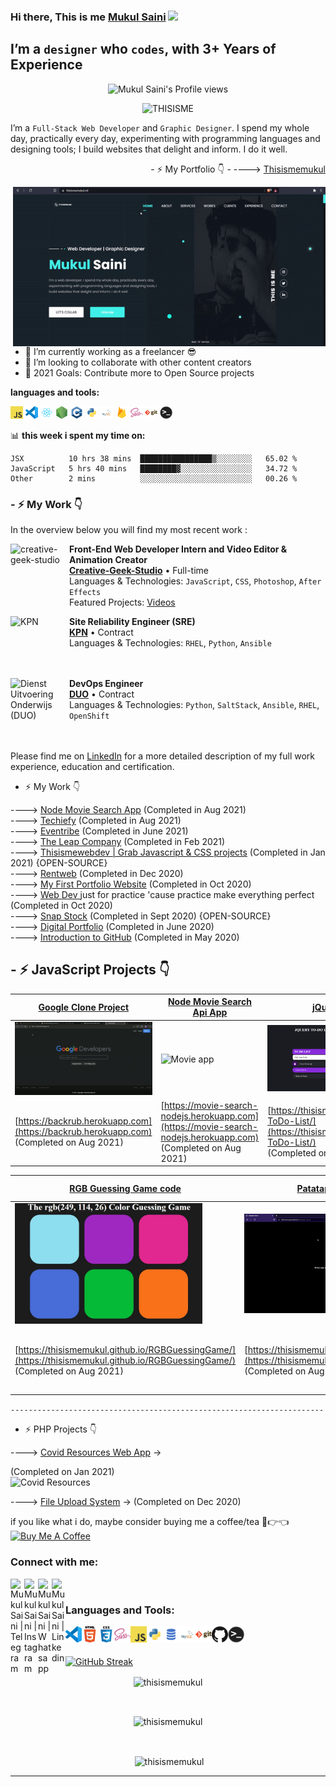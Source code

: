 ### Hi there, This is me [Mukul Saini][linkedin] <img src="https://media.giphy.com/media/hvRJCLFzcasrR4ia7z/giphy.gif" width="25px">

## I’m a `designer` who <code>codes</code>, with 3+ Years of Experience
<p align="center">  <img src="https://komarev.com/ghpvc/?username=thisismemukul" alt="Mukul Saini's Profile views"/></p>
<p align="center">
<!-- <a href="#"><img title="THISISME" src="https://github.com/thisismemukul/thisisme/blob/main/images/logo.png"></a> -->
<img title="THISISME" src="https://www.mindinventory.com/blog/wp-content/uploads/2021/06/mern-stack.png">
</p>

I’m a `Full-Stack Web Developer` and `Graphic Designer`. I spend my whole day, practically every day, experimenting with programming languages and designing tools; I build websites that delight and inform. I do it well.

<p align="right">
- ⚡ My Portfolio 👇
- ----> <a href="https://www.thisismemukul.ml/" target="_blank">Thisismemukul</a>
</p>
<a href="https://www.thisismemukul.ml/" target="_blank">
<img align="right" alt="GIF" src="https://github.com/thisismemukul/thisismemukul/blob/main/assets/portfolio.gif?raw=true" width="500"/>
</a>
<br>

- 🌱 I’m currently working as a freelancer 😎
- 👯 I’m looking to collaborate with other content creators
- 🥅 2021 Goals: Contribute more to Open Source projects

**languages and tools:**  

<code><img height="20" src="https://raw.githubusercontent.com/github/explore/80688e429a7d4ef2fca1e82350fe8e3517d3494d/topics/javascript/javascript.png"></code>
<code><img height="20" src="https://raw.githubusercontent.com/github/explore/80688e429a7d4ef2fca1e82350fe8e3517d3494d/topics/visual-studio-code/visual-studio-code.png"></code>
<code><img height="20" src="https://raw.githubusercontent.com/github/explore/80688e429a7d4ef2fca1e82350fe8e3517d3494d/topics/react/react.png"></code>
<code><img height="20" src="https://raw.githubusercontent.com/github/explore/80688e429a7d4ef2fca1e82350fe8e3517d3494d/topics/nodejs/nodejs.png"></code>
<code><img height="20" src="https://raw.githubusercontent.com/github/explore/80688e429a7d4ef2fca1e82350fe8e3517d3494d/topics/cpp/cpp.png"></code>
<code><img height="20" src="https://raw.githubusercontent.com/github/explore/80688e429a7d4ef2fca1e82350fe8e3517d3494d/topics/python/python.png"></code>
<code><img height="20" src="https://raw.githubusercontent.com/github/explore/80688e429a7d4ef2fca1e82350fe8e3517d3494d/topics/mysql/mysql.png"></code>
<code><img height="20" src="https://raw.githubusercontent.com/github/explore/80688e429a7d4ef2fca1e82350fe8e3517d3494d/topics/firebase/firebase.png"></code>
<code><img height="20" src="https://raw.githubusercontent.com/github/explore/80688e429a7d4ef2fca1e82350fe8e3517d3494d/topics/sass/sass.png"></code>
<code><img height="20" src="https://raw.githubusercontent.com/github/explore/80688e429a7d4ef2fca1e82350fe8e3517d3494d/topics/git/git.png"></code>
<code><img height="20" src="https://raw.githubusercontent.com/github/explore/5c058a388828bb5fde0bcafd4bc867b5bb3f26f3/topics/terminal/terminal.png"></code>

📊 **this week i spent my time on:**
<!--START_SECTION:waka-->
```text
JSX          10 hrs 38 mins  ████████████████▒░░░░░░░░   65.02 % 
JavaScript   5 hrs 40 mins   ████████▓░░░░░░░░░░░░░░░░   34.72 % 
Other        2 mins          ░░░░░░░░░░░░░░░░░░░░░░░░░   00.26 % 
```
<!--END_SECTION:waka-->

### - ⚡ My Work 👇
In the overview below you will find my most recent work :

[<img align="left" height="94px" width="94px" alt="creative-geek-studio" src="https://avatars.githubusercontent.com/u/5047569?s=200&v=4"/>](https://creativegeekstudio.in/)

**Front-End Web Developer Intern and Video Editor & Animation Creator** \
[**Creative-Geek-Studio**](https://creativegeekstudio.in/) • Full-time \
Languages & Technologies: `JavaScript`, `CSS`, `Photoshop`, `After Effects` \
Featured Projects: [Videos](https://www.youtube.com/channel/UC4HfyPOpc4LS2nqCGuseAVA)
<br/>

[<img align="left" height="94px" width="94px" alt="KPN" src="https://media-exp1.licdn.com/dms/image/C4D0BAQHG-gVjZV6mrw/company-logo_200_200/0/1604394679834?e=1636588800&v=beta&t=vb3CopQ5KEaiwioRV5aYFIemQUw5H3C_ilPmpkQHDX4"/>](https://www.kpn.com/)

**Site Reliability Engineer (SRE)** \
[**KPN**](https://www.kpn.com/) • Contract \
Languages & Technologies: `RHEL`, `Python`, `Ansible`\
<br/>
<br/>

[<img align="left" height="94px" width="94px" alt="Dienst Uitvoering Onderwijs (DUO)" src="https://media-exp1.licdn.com/dms/image/C4D0BAQHjgPhHoVWNBw/company-logo_200_200/0/1519898606850?e=1636588800&v=beta&t=agD_7d9PqlxI8rCgZrGuAkLZjAOWxiqJgNWvzupLwtc"/>](https://duo.nl/)

**DevOps Engineer** \
[**DUO**](https://duo.nl/) • Contract \
Languages & Technologies: `Python`, `SaltStack`, `Ansible`, `RHEL`, `OpenShift` \
<br/>
<br/>

Please find me on [LinkedIn](https://www.linkedin.com/in/thisisme-mukulsaini/) for a more detailed description of my full work experience, education and certification.


- ⚡ My Work 👇

----> <a href="https://movie-search-nodejs.herokuapp.com/" target="_blank">Node Movie Search App</a> (Completed in Aug 2021) <br>
----> <a href="https://techiefy.in/" target="_blank">Techiefy</a> (Completed in Aug 2021) <br>
----> <a href="https://www.eventribe.in/" target="_blank">Eventribe</a> (Completed in June 2021) <br>
----> <a href="https://theleapcompany.in/" target="_blank">The Leap Company</a> (Completed in Feb 2021) <br>
----> <a href="http://www.thisismewebdev.ml/codes.php" target="_blank">Thisismewebdev | Grab Javascript &amp; CSS projects</a> (Completed in Jan 2021) {OPEN-SOURCE} <br>
----> <a href="https://www.rentweb.ml/" target="_blank">Rentweb</a> (Completed in Dec 2020) <br>
----> <a href="http://workplace.epizy.com/" target="_blank">My First Portfolio Website</a> (Completed in Oct 2020) <br> 
----> <a href="http://thisismewebdev.epizy.com/" target="_blank">Web Dev </a>just for practice 'cause practice make everything perfect (Completed in Oct 2020) <br>
----> <a href="http://snapstock.epizy.com/" target="_blank">Snap Stock</a> (Completed in Sept 2020) {OPEN-SOURCE} <br>
----> <a href="https://thisismemukul.github.io/" target="_blank">Digital Portfolio</a> (Completed in June 2020) <br>
----> <a href="https://thisismemukul.github.io/github-slideshow/" target="_blank">Introduction to GitHub</a> (Completed in May 2020) <br>


## - ⚡ JavaScript Projects 👇

[Google Clone Project](https://github.com/thisismemukul/google-clone.git) | [Node Movie Search Api App](https://github.com/thisismemukul/movie_search_api.git) | [jQuery To-Do List](https://github.com/thisismemukul/jQuery-ToDo-List.git) |
--- | --- | --- |
<img width="300" src="https://github.com/thisismemukul/google-clone/blob/main/public/img/tutorial.gif?raw=true" alt="Google search clone" title="Google clone show gif"/> | <img width="300" src="https://github.com/thisismemukul/movie_search_api/blob/main/public/vid/Movie%20search%20app%20Demo.gif?raw=true" alt="Movie app" title="Movie App show gif"/> | <img width="300" src="https://github.com/thisismemukul/jQuery-ToDo-List/raw/main/assets/img/todo.png?raw=true" alt="To-Do List" title="TODO List show image"/> |
[https://backrub.herokuapp.com](https://backrub.herokuapp.com)<br> (Completed on Aug 2021) | [https://movie-search-nodejs.herokuapp.com](https://movie-search-nodejs.herokuapp.com)<br> (Completed on Aug 2021) | [https://thisismemukul.github.io/jQuery-ToDo-List/](https://thisismemukul.github.io/jQuery-ToDo-List/)<br>(Completed on Aug 2021) |




[RGB Guessing Game code](https://github.com/thisismemukul/RGBGuessingGame.git) | [Patatap Clone Project](https://github.com/thisismemukul/patatap_clone.git) | [Node Movie Search Api App](https://github.com/thisismemukul/movie_search_api.git) | [jQuery To-Do List](https://github.com/thisismemukul/jQuery-ToDo-List.git)
--- | --- | --- | ---
<img width="300" src="https://raw.githubusercontent.com/thisismemukul/RGBGuessingGame/main/rgb.png?raw=true" alt="RGB Game" title="RGB Game show image"/> | <img width="300" src="https://raw.githubusercontent.com/thisismemukul/patatap_clone/main/assets/img/patatap.gif?raw=true" alt="Patatap clone" title="Patatap clone show gif"/> | <img width="300" src="https://github.com/thisismemukul/movie_search_api/blob/main/public/vid/Movie%20search%20app%20Demo.gif?raw=true" alt="Movie app" title="Movie App show gif"/> | <img width="300" src="https://github.com/thisismemukul/jQuery-ToDo-List/raw/main/assets/img/todo.png?raw=true" alt="To-Do List" title="TODO List show image"/> |
 [https://thisismemukul.github.io/RGBGuessingGame/](https://thisismemukul.github.io/RGBGuessingGame/)<br>(Completed on Aug 2021) | [https://thisismemukul.github.io/patatap_clone/](https://thisismemukul.github.io/patatap_clone/)<br> (Completed on Aug 2021) | [https://movie-search-nodejs.herokuapp.com](https://movie-search-nodejs.herokuapp.com)<br> (Completed on Aug 2021) | [https://thisismemukul.github.io/jQuery-ToDo-List/](https://thisismemukul.github.io/jQuery-ToDo-List/)<br>(Completed on Aug 2021) |


`----------------------------------------------------------------------`

- ⚡ PHP Projects 👇

----> <a href="https://github.com/thisismemukul/covidresources.git" target="_blank">Covid Resources Web App</a> -> 
<!-- <a href="https://backrub.herokuapp.com/" target="_blank">Google Clone Demo</a> -->
(Completed on Jan 2021) <br>
<img width="300" src="https://github.com/thisismemukul/covidresources/blob/main/img/covidresource.gif" alt="Covid Resources" title="Covid Resource show gif" width="500"/>

----> <a href="https://github.com/thisismemukul/file_upload_php.git" target="_blank">File Upload System</a> -> (Completed on Dec 2020) <br>


if you like what i do, maybe consider buying me a coffee/tea 🥺👉👈
<a href="https://www.buymeacoffee.com/thisismemukul" target="_blank"><img src="https://cdn.buymeacoffee.com/buttons/v2/default-violet.png" alt="Buy Me A Coffee" width="150" ></a>


### Connect with me:

[<img align="left" alt="Mukul Saini | Telegram" width="22px" src="https://cdn.jsdelivr.net/npm/simple-icons@v3/icons/telegram.svg" />][telegram]
[<img align="left" alt="Mukul Saini | Instagram" width="22px" src="https://cdn.jsdelivr.net/npm/simple-icons@v3/icons/instagram.svg" />][instagram]
[<img align="left" alt="Mukul Saini | Whatsapp" width="22px" src="https://cdn.jsdelivr.net/npm/simple-icons@v3/icons/whatsapp.svg" />][whatsapp]
[<img align="left" alt="Mukul Saini | Linkedin" width="22px" src="https://cdn.jsdelivr.net/npm/simple-icons@v3/icons/linkedin.svg" />][linkedin]

<br />

### Languages and Tools:

<img align="left" alt="Visual Studio Code" width="26px" src="https://raw.githubusercontent.com/github/explore/80688e429a7d4ef2fca1e82350fe8e3517d3494d/topics/visual-studio-code/visual-studio-code.png" />
<img align="left" alt="HTML5" width="26px" src="https://raw.githubusercontent.com/github/explore/80688e429a7d4ef2fca1e82350fe8e3517d3494d/topics/html/html.png" />
<img align="left" alt="CSS3" width="26px" src="https://raw.githubusercontent.com/github/explore/80688e429a7d4ef2fca1e82350fe8e3517d3494d/topics/css/css.png" />
<img align="left" alt="Sass" width="26px" src="https://raw.githubusercontent.com/github/explore/80688e429a7d4ef2fca1e82350fe8e3517d3494d/topics/sass/sass.png" />
<img align="left" alt="JavaScript" width="26px" src="https://raw.githubusercontent.com/github/explore/80688e429a7d4ef2fca1e82350fe8e3517d3494d/topics/javascript/javascript.png" />
<img align="left" alt="PYTHON" width="26px" src="https://raw.githubusercontent.com/github/explore/80688e429a7d4ef2fca1e82350fe8e3517d3494d/topics/python/python.png" />
<img align="left" alt="SQL" width="26px" src="https://raw.githubusercontent.com/github/explore/80688e429a7d4ef2fca1e82350fe8e3517d3494d/topics/sql/sql.png" />
<img align="left" alt="MySQL" width="26px" src="https://raw.githubusercontent.com/github/explore/80688e429a7d4ef2fca1e82350fe8e3517d3494d/topics/mysql/mysql.png" />
<img align="left" alt="Git" width="26px" src="https://raw.githubusercontent.com/github/explore/80688e429a7d4ef2fca1e82350fe8e3517d3494d/topics/git/git.png" />
<img align="left" alt="GitHub" width="26px" src="https://raw.githubusercontent.com/github/explore/78df643247d429f6cc873026c0622819ad797942/topics/github/github.png" />
<img align="left" alt="HTML5" width="26px" src="https://raw.githubusercontent.com/github/explore/80688e429a7d4ef2fca1e82350fe8e3517d3494d/topics/terminal/terminal.png" />

<br />
<br />

[![GitHub Streak](https://github-readme-streak-stats.herokuapp.com/?user=thisismemukul&theme=tokyonight)](https://git.io/streak-stats)


<p align="center"><img align="center" src="https://github-readme-stats.vercel.app/api/top-langs/?username=thisismemukul&layout=compact" alt="thisismemukul" /></p>

<br />

<p align="center"><img align="center" src="https://github-readme-stats.vercel.app/api/top-langs/?username=thisismemukul&theme=white-blue" alt="thisismemukul" /></p>

<br />

<p align="center">&nbsp;<img align="center" src="https://github-readme-stats.vercel.app/api?username=thisismemukul&show_icons=true" alt="thisismemukul" /></p>


---

[instagram]: https://instagram.com/thisismemukul
[telegram]: https://ttttt.me/thisismemukul
[whatsapp]: https://wa.me/918769506494
[linkedin]: https://www.linkedin.com/in/thisisme-mukulsaini
